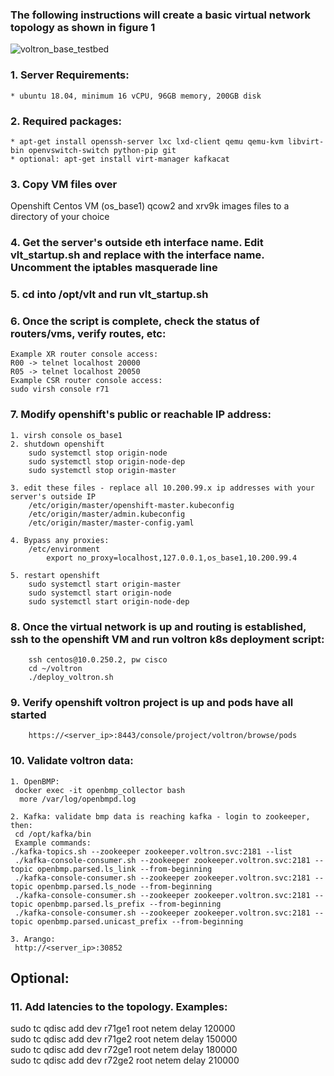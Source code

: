 ### The following instructions will create a basic virtual network topology as shown in figure 1
![voltron_base_testbed](voltron/docs/voltron_base_testbed.png "voltron-base-testbed")


### 1. Server Requirements: 
    * ubuntu 18.04, minimum 16 vCPU, 96GB memory, 200GB disk

### 2. Required packages:
    * apt-get install openssh-server lxc lxd-client qemu qemu-kvm libvirt-bin openvswitch-switch python-pip git
    * optional: apt-get install virt-manager kafkacat

### 3. Copy VM files over
Openshift Centos VM (os_base1) qcow2 and xrv9k images files to a directory of your choice

### 4. Get the server's outside eth interface name.  Edit vlt_startup.sh and replace <server outside interface> with the interface name. Uncomment the iptables masquerade line

### 5. cd into /opt/vlt and run vlt_startup.sh

### 6. Once the script is complete, check the status of routers/vms, verify routes, etc:
    Example XR router console access:
    R00 -> telnet localhost 20000
    R05 -> telnet localhost 20050
    Example CSR router console access:
    sudo virsh console r71

### 7. Modify openshift's public or reachable IP address:
    1. virsh console os_base1
    2. shutdown openshift
        sudo systemctl stop origin-node
        sudo systemctl stop origin-node-dep
        sudo systemctl stop origin-master

    3. edit these files - replace all 10.200.99.x ip addresses with your server's outside IP
        /etc/origin/master/openshift-master.kubeconfig
        /etc/origin/master/admin.kubeconfig
        /etc/origin/master/master-config.yaml

    4. Bypass any proxies:
        /etc/environment
            export no_proxy=localhost,127.0.0.1,os_base1,10.200.99.4

    5. restart openshift
        sudo systemctl start origin-master
        sudo systemctl start origin-node
        sudo systemctl start origin-node-dep

### 8. Once the virtual network is up and routing is established, ssh to the openshift VM and run voltron k8s deployment script:
        ssh centos@10.0.250.2, pw cisco
        cd ~/voltron
        ./deploy_voltron.sh 

### 9. Verify openshift voltron project is up and pods have all started
        https://<server_ip>:8443/console/project/voltron/browse/pods

### 10. Validate voltron data:
    1. OpenBMP:
     docker exec -it openbmp_collector bash
      more /var/log/openbmpd.log

    2. Kafka: validate bmp data is reaching kafka - login to zookeeper, then:
     cd /opt/kafka/bin
     Example commands:
    ./kafka-topics.sh --zookeeper zookeeper.voltron.svc:2181 --list
     ./kafka-console-consumer.sh --zookeeper zookeeper.voltron.svc:2181 --topic openbmp.parsed.ls_link --from-beginning
     ./kafka-console-consumer.sh --zookeeper zookeeper.voltron.svc:2181 --topic openbmp.parsed.ls_node --from-beginning
     ./kafka-console-consumer.sh --zookeeper zookeeper.voltron.svc:2181 --topic openbmp.parsed.ls_prefix --from-beginning
     ./kafka-console-consumer.sh --zookeeper zookeeper.voltron.svc:2181 --topic openbmp.parsed.unicast_prefix --from-beginning

    3. Arango:
     http://<server_ip>:30852

## Optional:

### 11. Add latencies to the topology. Examples:
sudo tc qdisc add dev r71ge1 root netem delay 120000 <br>
sudo tc qdisc add dev r71ge2 root netem delay 150000 <br>
sudo tc qdisc add dev r72ge1 root netem delay 180000 <br>
sudo tc qdisc add dev r72ge2 root netem delay 210000 <br>
